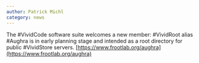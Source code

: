 ```yaml
---
author: Patrick Michl
category: news
---
```


The #VividCode software suite welcomes a new member: #VividRoot alias #Aughra is
in early planning stage and intended as a root directory for public #VividStore
servers. [https://www.frootlab.org/aughra](https://www.frootlab.org/aughra)
